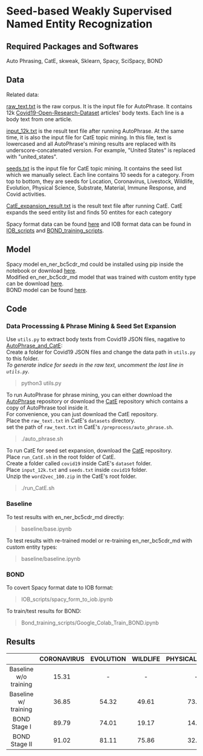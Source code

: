 # Seed-based Weakly Supervised Named Entity Recognization

## Required Packages and Softwares
Auto Phrasing, CatE, skweak, Sklearn, Spacy, SciSpacy, BOND

## Data
Related data: <br>

[raw_text.txt](https://drive.google.com/file/d/1fR4yOOvkd_aED55HydX6KaYTPC_-4Zbw/view?usp=sharing) is the raw corpus. It is the input file for AutoPhrase. It contains 12k [Covid19-Open-Research-Dataset](https://www.kaggle.com/allen-institute-for-ai/CORD-19-research-challenge) articles' body texts. Each line is a body text from one article. <br>

[input_12k.txt](https://drive.google.com/file/d/1mHpSWhg5df_UzOChAB4RgNuqp0vOrXjf/view?usp=sharing) is the result text file after running AutoPhrase. At the same time, it is also the input file for CatE topic mining. In this file, text is lowercased and all AutoPhrase's mining results are replaced with its underscore-concatenated version. For example, "United States" is replaced with "united_states". <br>

[seeds.txt](https://drive.google.com/file/d/1H0RjnwVe8GB9yMLU8PSvjF3D4wbGaVRx/view?usp=sharing) is the input file for CatE topic mining. It contains the seed list which we manually select. Each line contains 10 seeds for a category. From top to bottom, they are seeds for Location, Coronavirus, Livestock, Wildlife, Evolution, Physical Science, Substrate, Material, Immune Response, and Covid activities. <br>

[CatE_expansion_result.txt](https://drive.google.com/file/d/1GYjXaxPXT7zZHinnZRR4bSrTO3Wj6zef/view?usp=sharing) is the result text file after running CatE. CatE expands the seed entity list and finds 50 entites for each category <br>

Spacy format data can be found [here](https://drive.google.com/file/d/1XY6fgM4vCtbLEzjI7pPDwnj9F3VEEej3/view?usp=sharing) and IOB format data can be found in [IOB_scripts](https://github.com/Sherryhh/NER-CORD19/tree/main/IOB_scripts) and [BOND_training_scripts](https://github.com/Sherryhh/NER-CORD19/tree/main/Bond_training_scripts).

## Model
Spacy model en_ner_bc5cdr_md could be installed using pip inside the notebook or download [here](https://s3-us-west-2.amazonaws.com/ai2-s2-scispacy/releases/v0.4.0/en_ner_bc5cdr_md-0.4.0.tar.gz). <br>
Modified en_ner_bc5cdr_md model that was trained with custom entity type can be download [here](https://drive.google.com/file/d/1Hn-KT0ErMbz5iGPfv6nFTJdMQet5wF3I/view?usp=sharing). <br>
BOND model can be found [here](https://drive.google.com/file/d/1oJGnfq34qzZZ3MskL_RzEi8BlZP2aopc/view?usp=sharing). <br>

## Code
### Data Processsing & Phrase Mining & Seed Set Expansion
Use `utils.py` to extract body texts from Covid19 JSON files, nagative to [AutoPhrase_and_CatE](AutoPhrase_and_CatE): <br>
Create a folder for Covid19 JSON files and change the data path in `utils.py` to this folder. <br>
*To generate indice for seeds in the raw text, uncomment the last line in `utils.py`.* <br>
> python3 utils.py

To run AutoPhrase for phrase mining, you can either download the [AutoPhrase](https://github.com/shangjingbo1226/AutoPhrase) repository or download the [CatE](https://github.com/yumeng5/CatE) repository which contains a copy of AutoPhrase tool inside it. <br>
For convenience, you can just download the CatE repository. <br>
Place the `raw_text.txt` in CatE's `datasets` directory. <br>
set the path of `raw_text.txt` in CatE's `/preprocess/auto_phrase.sh`. <br>
> ./auto_phrase.sh

To run CatE for seed set expansion, download the [CatE](https://github.com/yumeng5/CatE) repository. <br>
Place `run_CatE.sh` in the root folder of CatE. <br>
Create a folder called `covid19` inside CatE's `dataset` folder. <br>
Place `input_12k.txt` and `seeds.txt` inside `covid19` folder. <br>
Unzip the `word2vec_100.zip` in the CatE's root folder. <br>
> ./run_CatE.sh

### Baseline
To test results with en_ner_bc5cdr_md directly: <br>
> baseline/base.ipynb

To test results with re-trained model or re-training en_ner_bc5cdr_md with custom entity types: <br>
> baseline/baseline.ipynb

### BOND
To covert Spacy format date to IOB format: <br>
> IOB_scripts/spacy_form_to_iob.ipynb

To train/test results for BOND: <br>
> Bond_training_scripts/Google_Colab_Train_BOND.ipynb

## Results

|                        | CORONAVIRUS | EVOLUTION | WILDLIFE | PHYSICAL_SCIENCE | LIVESTOCK | SUBSTRATE | LOCATION | IMMUNE_RESPONSE | MATERIAL | OVERALL |
|:----------------------:|:-----------:|:---------:|:--------:|:----------------:|:---------:|:---------:|:-------: |:---------------:|:--------:|:-------:|
| Baseline  w/o training |    15.31    |     -     |     -    |         -        |     -     |     -     |    -     |      15.31      |     -    |   17.5  |
|  Baseline w/ training  |    36.85    |   54.32   |   49.61  |       73.11      |   33.20   |   40.34   |  33.66   |      62.83      |   50.02  |  48.22  |
|      BOND Stage I      |    89.79    |   74.01   |   19.17  |       14.52      |   58.63   |   52.64   |  35.93   |      48.31      |   37.38  |  47.82  |
|      BOND Stage II     |    91.02    |   81.11   |   75.86  |       32.69      |   75.07   |   81.10   |   69.76  |      83.67      |   40.00  |  70.03  |
